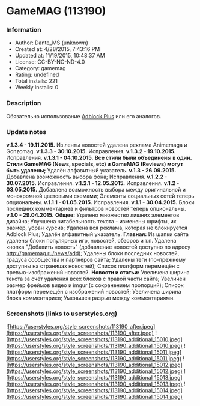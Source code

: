 # GameMAG (113190)

### Information
- Author: Dante_MS (unknown)
- Created at: 4/28/2015, 7:43:16 PM
- Updated at: 11/19/2015, 10:48:37 AM
- License:  CC-BY-NC-ND-4.0
- Category: gamemag
- Rating: undefined
- Total installs: 221
- Weekly installs: 0


### Description
Обязательно использование <a href="https://adblockplus.org/">Adblock Plus</a> или его аналогов.

### Update notes
<b>v.1.3.4 - 19.11.2015.</b>
Из ленты новостей удалена реклама Animemaga и Gonzomag.
<b>v.1.3.3 - 30.10.2015.</b>
Исправления.
<b>v.1.3.2 - 19.10.2015.</b>
Исправления.
<b>v.1.3.1 - 04.10.2015.</b>
<strong>Все стили были объединены в один. Стили GameMAG (News, specials, etc) и GameMAG (Reviews) могут быть удалены;</strong>
Удалён алфавитный указатель.
<b>v.1.3 - 26.09.2015.</b>
Добавлена возможность выбора фона;
Исправления.
<b>v.1.2.2 - 30.07.2015.</b>
Исправления.
<b>v.1.2.1 - 12.05.2015.</b>
Исправления.
<b>v.1.2 - 03.05.2015.</b>
Добавлена возможность выбора между оригинальной и монохромной цветовыми схемами;
Элементы социальных сетей теперь опциональны.
<b>v.1.1.1 - 01.05.2015.</b>
Исправления.
<b>v.1.1 - 30.04.2015.</b>
Блоки последних комментариев и фильтров новостей теперь опциональны.
<b>v.1.0 - 29.04.2015.</b>
<b>Общее:</b>
Удалено множество лишних элементов дизайна;
Улучшена читабельность текста - изменены шрифты, их размер, убран курсив;
Удалена вся реклама, которая не блокируется Adblock Plus;
Удалён алфавитный указатель.
<b>Главная:</b>
Из шапки сайта удалены блоки популярных игр, новостей, обзоров и т.п.
Удалена кнопка "Добавить новость" (добавление новостей доступно по адресу http://gamemag.ru/news/add);
Удалены блоки последних новостей, градуса сообщества и партнёров сайта;
Удалены теги (по-прежнему доступны на страницах новостей);
Список платформ перемещён с превью-изображений новостей.
<b>Новости и статьи:</b>
Увеличена ширина текста за счёт удаления всех блоков с правой части сайта;
Увеличен размер фреймов видео и imgur (с сохранением пропорций);
Список платформ перемещён с изображений новостей;
Увеличена ширина блока комментариев;
Уменьшен разрыв между комментариями.

### Screenshots (links to userstyles.org)
![https://userstyles.org/style_screenshots/113190_after.jpeg](https://userstyles.org/style_screenshots/113190_after.jpeg)
![https://userstyles.org/style_screenshots/113190_additional_15010.jpeg](https://userstyles.org/style_screenshots/113190_additional_15010.jpeg)
![https://userstyles.org/style_screenshots/113190_additional_15011.jpeg](https://userstyles.org/style_screenshots/113190_additional_15011.jpeg)
![https://userstyles.org/style_screenshots/113190_additional_15012.jpeg](https://userstyles.org/style_screenshots/113190_additional_15012.jpeg)
![https://userstyles.org/style_screenshots/113190_additional_15013.jpeg](https://userstyles.org/style_screenshots/113190_additional_15013.jpeg)
![https://userstyles.org/style_screenshots/113190_additional_15014.jpeg](https://userstyles.org/style_screenshots/113190_additional_15014.jpeg)

